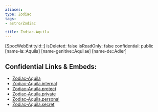 ```yaml
---
aliases: 
type: Zodiac
tags:
- astro/Zodiac

title: Zodiac-Aquila
---
```

[SpocWebEntityId::]
isDeleted: false
isReadOnly: false
confidential: public
[name-la::Aquila]
[name-genitive::Aquilae]
[name-de::Adler]


## Confidential Links & Embeds: 
- [Zodiac-Aquila](../../../_public/astro/Zodiac/Zodiac-Aquila.md) 
- [Zodiac-Aquila.internal](../../../_internal/astro/Zodiac/Zodiac-Aquila.internal.md) 
- [Zodiac-Aquila.protect](../../../_protect/astro/Zodiac/Zodiac-Aquila.protect.md) 
- [Zodiac-Aquila.private](../../../_private/astro/Zodiac/Zodiac-Aquila.private.md) 
- [Zodiac-Aquila.personal](../../../_personal/astro/Zodiac/Zodiac-Aquila.personal.md) 
- [Zodiac-Aquila.secret](../../../_secret/astro/Zodiac/Zodiac-Aquila.secret.md) 
